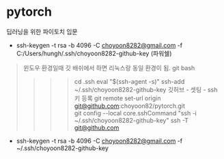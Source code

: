 # pytorch
딥러닝을 위한 파이토치 입문

- ssh-keygen -t rsa -b 4096 -C choyoon8282@gmail.com -f C:/Users/hungh/.ssh/choyoon8282-github-key (파워쉘)
> 윈도우 환경일때 깃 배쉬에서 하면 리눅스랑 동일 환경이 됨. 
> git bash 
> >>> cd .ssh
> >>> eval "$(ssh-agent -s)"
> >>> ssh-add ~/.ssh/choyoon8282-github-key
> 깃허브 - 셋팅 - ssh키 등록
> >>> git remote set-url origin git@github.com:choyoon82/pytorch.git    
> >>> git config --local core.sshCommand "ssh -i ~/.ssh/choyoon8282-github-key"
> >>> ssh -T git@github.com
- ssh-keygen -t rsa -b 4096 -C choyoon8282@gmail.com -f ~/.ssh/choyoon8282-github-key
